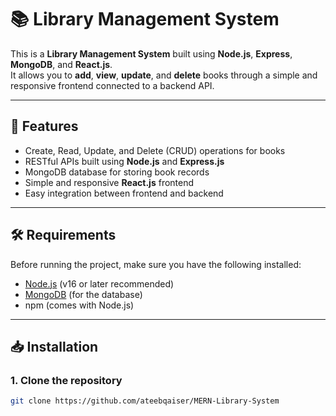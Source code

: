 # 📚 Library Management System

This is a **Library Management System** built using **Node.js**, **Express**, **MongoDB**, and **React.js**.  
It allows you to **add**, **view**, **update**, and **delete** books through a simple and responsive frontend connected to a backend API.

---

## 🚀 Features
- Create, Read, Update, and Delete (CRUD) operations for books
- RESTful APIs built using **Node.js** and **Express.js**
- MongoDB database for storing book records
- Simple and responsive **React.js** frontend
- Easy integration between frontend and backend

---

## 🛠️ Requirements
Before running the project, make sure you have the following installed:

- [Node.js](https://nodejs.org/) (v16 or later recommended)
- [MongoDB](https://www.mongodb.com/try/download/community) (for the database)
- npm (comes with Node.js)

---

## 📥 Installation

### 1. Clone the repository
```bash
git clone https://github.com/ateebqaiser/MERN-Library-System
